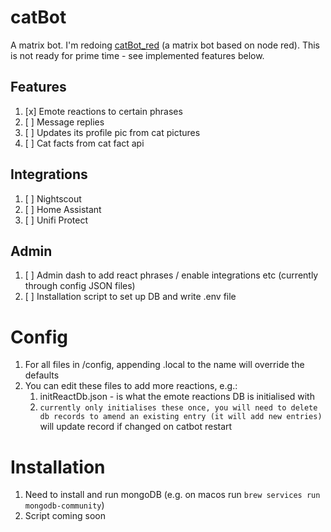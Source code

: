 # catBot
A matrix bot.
I'm redoing [catBot_red](https://github.com/mwinterstorm/catbot_red) (a matrix bot based on node red). This is not ready for prime time - see implemented features below.

## Features
1. [x] Emote reactions to certain phrases
1. [ ] Message replies
1. [ ] Updates its profile pic from cat pictures
1. [ ] Cat facts from cat fact api

## Integrations
1. [ ] Nightscout 
1. [ ] Home Assistant
1. [ ] Unifi Protect

## Admin
1. [ ] Admin dash to add react phrases / enable integrations etc (currently through config JSON files)
1. [ ] Installation script to set up DB and write .env file

# Config
1. For all files in /config, appending .local to the name will override the defaults
1. You can edit these files to add more reactions, e.g.:
    1. initReactDb.json - is what the emote reactions DB is initialised with
    1. ``currently only initialises these once, you will need to delete db records to amend an existing entry (it will add new entries)`` will update record if changed on catbot restart

# Installation
1. Need to install and run mongoDB (e.g. on macos run ```brew services run mongodb-community```)
1. Script coming soon
   
